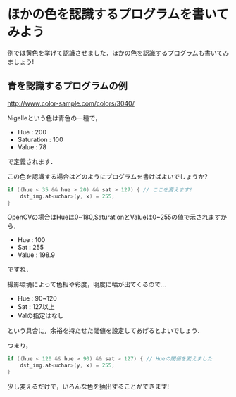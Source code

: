 # ほかの色を認識するプログラムを書いてみよう

例では黄色を挙げて認識させました．ほかの色を認識するプログラムも書いてみましょう!

## 青を認識するプログラムの例

http://www.color-sample.com/colors/3040/

Nigelleという色は青色の一種で，

* Hue : 200
* Saturation : 100
* Value : 78

で定義されます．

この色を認識する場合はどのようにプログラムを書けばよいでしょうか?

```C++
if ((hue < 35 && hue > 20) && sat > 127) { // ここを変えます!
	dst_img.at<uchar>(y, x) = 255;
}
```

OpenCVの場合はHueは0~180,SaturationとValueは0~255の値で示されますから，

* Hue : 100
* Sat : 255
* Value : 198.9

ですね．

撮影環境によって色相や彩度，明度に幅が出てくるので…

* Hue : 90~120
* Sat : 127以上
* Valの指定はなし

という具合に，余裕を持たせた閾値を設定してあげるとよいでしょう．

つまり，

```C++
if ((hue < 120 && hue > 90) && sat > 127) { // Hueの閾値を変えました
	dst_img.at<uchar>(y, x) = 255;
}
```

少し変えるだけで，いろんな色を抽出することができます!

